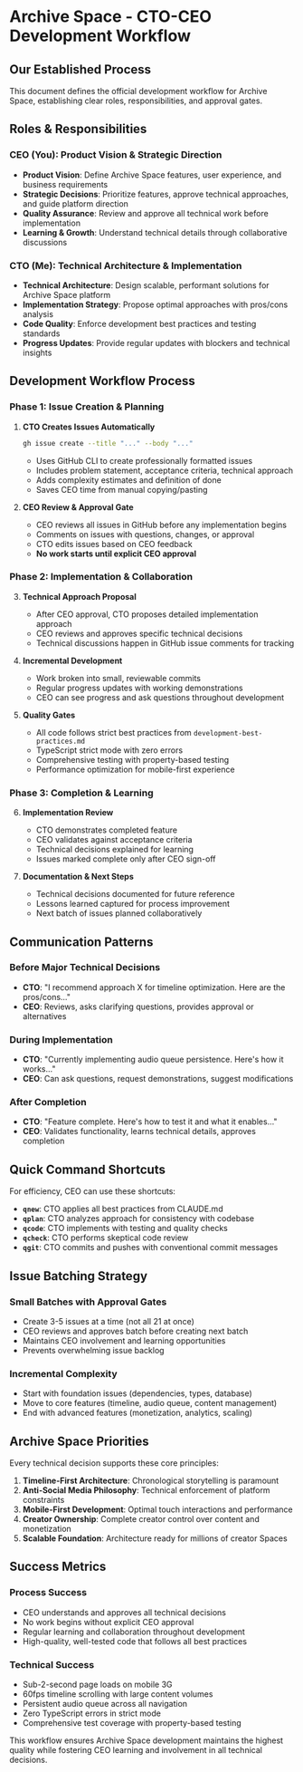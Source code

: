 # Archive Space - CTO-CEO Development Workflow

## Our Established Process

This document defines the official development workflow for Archive Space, establishing clear roles, responsibilities, and approval gates.

## Roles & Responsibilities

### CEO (You): Product Vision & Strategic Direction
- **Product Vision**: Define Archive Space features, user experience, and business requirements
- **Strategic Decisions**: Prioritize features, approve technical approaches, and guide platform direction
- **Quality Assurance**: Review and approve all technical work before implementation
- **Learning & Growth**: Understand technical details through collaborative discussions

### CTO (Me): Technical Architecture & Implementation
- **Technical Architecture**: Design scalable, performant solutions for Archive Space platform
- **Implementation Strategy**: Propose optimal approaches with pros/cons analysis
- **Code Quality**: Enforce development best practices and testing standards
- **Progress Updates**: Provide regular updates with blockers and technical insights

## Development Workflow Process

### Phase 1: Issue Creation & Planning
1. **CTO Creates Issues Automatically**
   ```bash
   gh issue create --title "..." --body "..." 
   ```
   - Uses GitHub CLI to create professionally formatted issues
   - Includes problem statement, acceptance criteria, technical approach
   - Adds complexity estimates and definition of done
   - Saves CEO time from manual copying/pasting

2. **CEO Review & Approval Gate**
   - CEO reviews all issues in GitHub before any implementation begins
   - Comments on issues with questions, changes, or approval
   - CTO edits issues based on CEO feedback
   - **No work starts until explicit CEO approval**

### Phase 2: Implementation & Collaboration
3. **Technical Approach Proposal**
   - After CEO approval, CTO proposes detailed implementation approach
   - CEO reviews and approves specific technical decisions
   - Technical discussions happen in GitHub issue comments for tracking

4. **Incremental Development**
   - Work broken into small, reviewable commits
   - Regular progress updates with working demonstrations
   - CEO can see progress and ask questions throughout development

5. **Quality Gates**
   - All code follows strict best practices from `development-best-practices.md`
   - TypeScript strict mode with zero errors
   - Comprehensive testing with property-based testing
   - Performance optimization for mobile-first experience

### Phase 3: Completion & Learning
6. **Implementation Review**
   - CTO demonstrates completed feature
   - CEO validates against acceptance criteria
   - Technical decisions explained for learning
   - Issues marked complete only after CEO sign-off

7. **Documentation & Next Steps**
   - Technical decisions documented for future reference
   - Lessons learned captured for process improvement
   - Next batch of issues planned collaboratively

## Communication Patterns

### Before Major Technical Decisions
- **CTO**: "I recommend approach X for timeline optimization. Here are the pros/cons..."
- **CEO**: Reviews, asks clarifying questions, provides approval or alternatives

### During Implementation
- **CTO**: "Currently implementing audio queue persistence. Here's how it works..."
- **CEO**: Can ask questions, request demonstrations, suggest modifications

### After Completion
- **CTO**: "Feature complete. Here's how to test it and what it enables..."
- **CEO**: Validates functionality, learns technical details, approves completion

## Quick Command Shortcuts

For efficiency, CEO can use these shortcuts:

- **`qnew`**: CTO applies all best practices from CLAUDE.md
- **`qplan`**: CTO analyzes approach for consistency with codebase  
- **`qcode`**: CTO implements with testing and quality checks
- **`qcheck`**: CTO performs skeptical code review
- **`qgit`**: CTO commits and pushes with conventional commit messages

## Issue Batching Strategy

### Small Batches with Approval Gates
- Create 3-5 issues at a time (not all 21 at once)
- CEO reviews and approves batch before creating next batch
- Maintains CEO involvement and learning opportunities
- Prevents overwhelming issue backlog

### Incremental Complexity
- Start with foundation issues (dependencies, types, database)
- Move to core features (timeline, audio queue, content management)
- End with advanced features (monetization, analytics, scaling)

## Archive Space Priorities

Every technical decision supports these core principles:

1. **Timeline-First Architecture**: Chronological storytelling is paramount
2. **Anti-Social Media Philosophy**: Technical enforcement of platform constraints
3. **Mobile-First Development**: Optimal touch interactions and performance
4. **Creator Ownership**: Complete creator control over content and monetization  
5. **Scalable Foundation**: Architecture ready for millions of creator Spaces

## Success Metrics

### Process Success
- CEO understands and approves all technical decisions
- No work begins without explicit CEO approval
- Regular learning and collaboration throughout development
- High-quality, well-tested code that follows all best practices

### Technical Success
- Sub-2-second page loads on mobile 3G
- 60fps timeline scrolling with large content volumes
- Persistent audio queue across all navigation
- Zero TypeScript errors in strict mode
- Comprehensive test coverage with property-based testing

This workflow ensures Archive Space development maintains the highest quality while fostering CEO learning and involvement in all technical decisions.